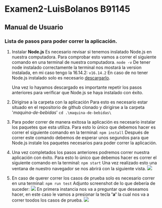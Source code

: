 # Examen2-LuisBolanos B91145

## Manual de Usuario

### Lista de pasos para poder correr la aplicación.

1. Instalar **Node.js**
    Es necesario revisar si tenemos inslatado Node.js en nuestra computadora. Para comprobar esto vamos a correr el siguiente comando en una terminal de nuestra computadora.
    `node -v`
    De tener node instalado correctamente la terminal nos mostará la version instalada, en mi caso tengo la 16.14.2:
    `v16.14.2`
    En caso de no tener Node.js instalado solo es necesario [descargarlo](https://nodejs.org/es/download/).
    
    Una vez lo hayamos descargado es importante repetir los pasos anteriores para verificar que Node.js se haya instalado con éxito.
    
2. Dirigirse a la carpeta con la aplicación
    Para esto es necesario estar situado en el repositorio de github clonado y dirigirse a la carpeta '*maquina-de-bebidas*'
    `cd .\maquina-de-bebidas\`

3. Para poder correr de manera exitosa la aplicación es necesario instalar los paquetes que esta utiliza.
    Para esto lo único que debemos hacer es correr el siguiente comando en la terminal:
    `npm install`
    Después de correr este comando debemos de esperar unos segundos para que Node.js instale los paquetes necesarios para poder correr la aplicación.

4. Una vez completados los pasos anteriores podremos correr nuestra aplicación con éxito.
    Para esto lo único que debemos hacer es correr el siguiente comando en la terminal:
    `npm start`
    Una vez realizado esto una ventana de nuestro navegador se nos abrirá con la siguiente vista.
    ![](https://i.imgur.com/PjV7aBD.png)
5. En caso de querer correr los casos de prueba solo es necesario correr en una terminal:
    `npm run test`
     Adjunto screenshot de lo que debería de suceder:
     ![](https://i.imgur.com/eMQpjjU.png)
     En primera instancia nos va a preguntar que deseamos hacer, en este caso le vamos a presionar la tecla **'a'** la cual nos va a correr toodos los casos de prueba.
     ![](https://i.imgur.com/ClbT6ka.png)
